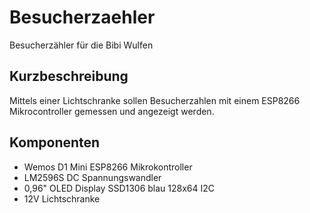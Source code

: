 # Besucherzaehler

Besucherzähler für die Bibi Wulfen

## Kurzbeschreibung

Mittels einer Lichtschranke sollen Besucherzahlen mit einem ESP8266 Mikrocontroller gemessen und angezeigt werden.

## Komponenten

- Wemos D1 Mini ESP8266 Mikrokontroller
- LM2596S DC Spannungswandler
- 0,96" OLED Display SSD1306 blau 128x64 I2C
- 12V Lichtschranke

